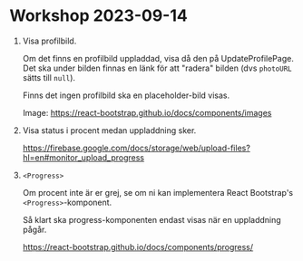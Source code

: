 # Workshop 2023-09-14

1. Visa profilbild.

   Om det finns en profilbild uppladdad, visa då den på UpdateProfilePage.
   Det ska under bilden finnas en länk för att "radera" bilden (dvs `photoURL` sätts till `null`).

   Finns det ingen profilbild ska en placeholder-bild visas.

   Image: <https://react-bootstrap.github.io/docs/components/images>

2. Visa status i procent medan uppladdning sker.

   <https://firebase.google.com/docs/storage/web/upload-files?hl=en#monitor_upload_progress>

3. `<Progress>`

   Om procent inte är er grej, se om ni kan implementera React Bootstrap's `<Progress>`-komponent.

   Så klart ska progress-komponenten endast visas när en uppladdning pågår.

   <https://react-bootstrap.github.io/docs/components/progress/>
